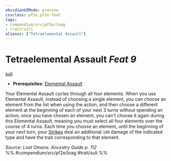 ```yaml
---
obsidianUIMode: preview
cssclass: pf2e,pf2e-feat
tags:
- compendium/src/pf2e/loag
- trait/suli
aliases: ["Tetraelemental Assault"]
---
```

# Tetraelemental Assault  *Feat 9*  
[suli](../../rules/traits/suli-b2.md)  

- **Prerequisites**: [Elemental Assault](elemental-assault-loag.md)

Your Elemental Assault cycles through all four elements. When you use Elemental Assault, instead of choosing a single element, you can choose an element from the list when using the action, and then choose a different element at the beginning of each of your next 3 turns without spending an action; once you have chosen an element, you can't choose it again during this Elemental Assault, meaning you must select all four elements over the course of 4 turns. Each time you choose an element, until the beginning of your next turn, your [Strikes](../../rules/actions/strike.md) deal an additional `1d6` damage of the indicated type and have the trait corresponding to that element.

*Source: Lost Omens: Ancestry Guide p. 112*  
%% #compendium/src/pf2e/loag #trait/suli %%